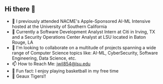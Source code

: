 ## Hi there 👋

- 🔭 I previously attended NACME's Apple-Sponsored AI-ML Intensive hosted at the University of Southern California
- 📱 Currently a Software Development Analyst Intern at Citi in Irving, TX and a Security Operations Center Analyst at LSU located in Baton Rouge, LA
- 👯 I'm looking to collaborate on a multitude of projects spanning a wide range of Computer Science topics like: AI-ML, CyberSecurity, Software Engineering, Data Science, etc.
- 📫 How to Reach Me: jwil854@lsu.edu
- 🏀 Fun fact: I enjoy playing basketball in my free time
- 🐯 Geaux Tigers!!
<!--
**BlackMoonCoder/BlackMoonCoder** is a ✨ _special_ ✨ repository because its `README.md` (this file) appears on your GitHub profile.

Here are some ideas to get you started:

- 🔭 I’m currently working on ...
- 🌱 I’m currently learning ...
- 👯 I’m looking to collaborate on ...
- 🤔 I’m looking for help with ...
- 💬 Ask me about ...
- 📫 How to reach me: ...
- 😄 Pronouns: ...
- ⚡ Fun fact: ...
-->
